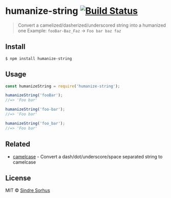 # humanize-string [![Build Status](https://travis-ci.org/sindresorhus/humanize-string.svg?branch=master)](https://travis-ci.org/sindresorhus/humanize-string)

> Convert a camelized/dasherized/underscored string into a humanized one
> Example: `fooBar-Baz_Faz` → `Foo bar baz faz`


## Install

```
$ npm install humanize-string
```


## Usage

```js
const humanizeString = require('humanize-string');

humanizeString('fooBar');
//=> 'Foo bar'

humanizeString('foo-bar');
//=> 'Foo bar'

humanizeString('foo_bar');
//=> 'Foo bar'
```


## Related

- [camelcase](https://github.com/sindresorhus/camelcase) - Convert a dash/dot/underscore/space separated string to camelcase


## License

MIT © [Sindre Sorhus](https://sindresorhus.com)
